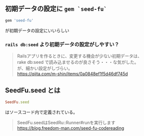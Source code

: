 ## 初期データの設定に ```gem `seed-fu` ```

```ruby
gem 'seed-fu'
```
が初期データの設定にいいらしい

### ```rails db:seed``` より初期データの設定がしやすい？
> Railsアプリを作るときに、変更する機会が少ない初期データは、  
> rake db:seed で読み込ませるのが良さそう・・・な気がした。  
> が、細かい設定がしづらい。  
https://qiita.com/m-shin/items/0a0848ef1f5d46df745d

## SeedFu.seed とは
```ruby
SeedFu.seed
```
はソースコード内で定義されている。

> SeedFu.seedはSeedRu::Runner#runを実行します  
https://blog.freedom-man.com/seed-fu-codereading
